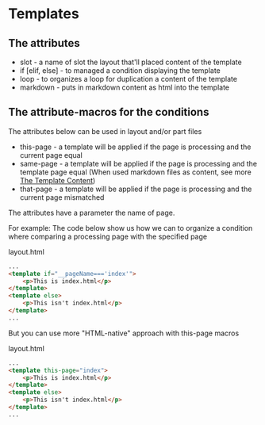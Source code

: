 # Templates

## The attributes
* slot - a name of slot the layout that'll placed content of the template
* if [elif, else] - to managed a condition displaying the template
* loop - to organizes a loop for duplication a content of the template
* markdown - puts in markdown content as html into the template

## The attribute-macros for the conditions
The attributes below can be used in layout and/or part files
* this-page - a template will be applied if the page is processing and the current page equal 
* same-page - a template will be applied if the page is processing and the template page equal (When used markdown files as content, see more [The Template Content](./content.md))
* that-page - a template will be applied if the page is processing and the current page mismatched
  
The attributes have a parameter the name of page. 

For example: The code below show us how we can to organize a condition where comparing a processing page with the specified page

layout.html

```html
...
<template if="__pageName==='index'">
    <p>This is index.html</p>
</template>
<template else>
    <p>This isn't index.html</p>
</template>
...
```
But you can use more "HTML-native" approach with this-page macros

layout.html

```html
...
<template this-page="index">
    <p>This is index.html</p>
</template>
<template else>
    <p>This isn't index.html</p>
</template>
...
```